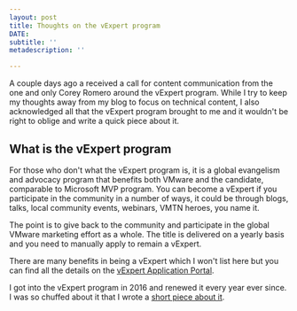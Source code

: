 ```yaml
---
layout: post
title: Thoughts on the vExpert program
DATE: 
subtitle: ''
metadescription: ''

---
```

A couple days ago a received a call for content communication from the one and only Corey Romero around the vExpert program. While I try to keep my thoughts away from my blog to focus on technical content, I also acknowledged all that the vExpert program brought to me and it wouldn't be right to oblige and write a quick piece about it.

## What is the vExpert program

For those who don't what the vExpert program is, it is a global evangelism and advocacy program that benefits both VMware and the candidate, comparable to Microsoft MVP program. You can become a vExpert if you participate in the community in a number of ways, it could be through blogs, talks, local community events, webinars, VMTN heroes, you name it. 

The point is to give back to the community and participate in the global VMware marketing effort as a whole. The title is delivered on a yearly basis and you need to manually apply to remain a vExpert. 

There are many benefits in being a vExpert which I won't list here but you can find all the details on the [vExpert Application Portal](https://vexpert.vmware.com/).

I got into the vExpert program in 2016 and renewed it every year ever since. I was so chuffed about it that I wrote a [short piece about it](https://www.vxav.fr/2016-09-21-vexpert-2016-program/). 